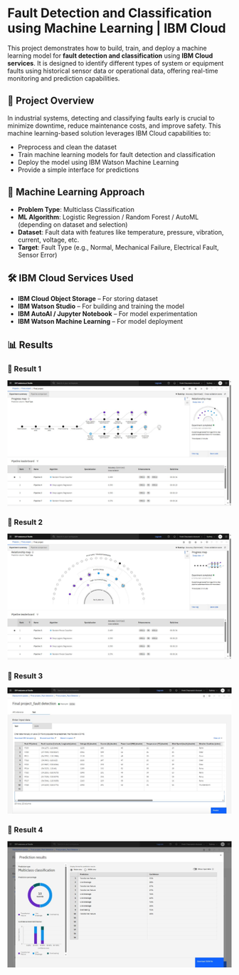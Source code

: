 # Fault Detection and Classification using Machine Learning | IBM Cloud

This project demonstrates how to build, train, and deploy a machine learning model for **fault detection and classification** using **IBM Cloud services**. It is designed to identify different types of system or equipment faults using historical sensor data or operational data, offering real-time monitoring and prediction capabilities.

## 🚀 Project Overview

In industrial systems, detecting and classifying faults early is crucial to minimize downtime, reduce maintenance costs, and improve safety. This machine learning-based solution leverages IBM Cloud capabilities to:

- Preprocess and clean the dataset
- Train machine learning models for fault detection and classification
- Deploy the model using IBM Watson Machine Learning
- Provide a simple interface for predictions

## 🧠 Machine Learning Approach

- **Problem Type**: Multiclass Classification
- **ML Algorithm**: Logistic Regression / Random Forest / AutoML (depending on dataset and selection)
- **Dataset**: Fault data with features like temperature, pressure, vibration, current, voltage, etc.
- **Target**: Fault Type (e.g., Normal, Mechanical Failure, Electrical Fault, Sensor Error)

## 🛠️ IBM Cloud Services Used

- **IBM Cloud Object Storage** – For storing dataset
- **IBM Watson Studio** – For building and training the model
- **IBM AutoAI / Jupyter Notebook** – For model experimentation
- **IBM Watson Machine Learning** – For model deployment

## 📊 Results

### 🔹 Result 1
![Result 1](Result%201%20Screenshot.JPG)

### 🔹 Result 2
![Result 2](Result%202%20Screenshot.JPG)

### 🔹 Result 3
![Result 3](Result%203%20Screenshot.JPG)

### 🔹 Result 4
![Result 4](Result%204%20Screenshot.JPG)

